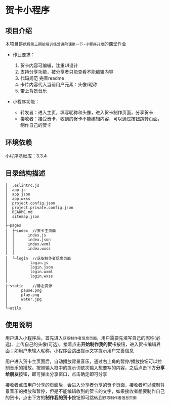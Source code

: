 # 贺卡小程序

## 项目介绍

本项目是`携程第三期前端训练营进阶课第一节-小程序开发`的课堂作业

- 作业要求：
    1. 贺卡内容可编辑，注重UI设计
    2. 支持分享功能，被分享者只能查看不能编辑内容
    3. 代码规范 完善readme
    4. 卡片内容代入当前用户元素：头像/昵称
    5. 带上背景音乐

- 小程序功能：
    - 转发者：进入主页，填写昵称和头像，进入贺卡制作页面，分享贺卡
    - 接收者：接受贺卡，收到的贺卡不能编辑内容，可以通过按钮跳转页面，制作自己的贺卡

## 环境依赖
小程序基础库：3.3.4

## 目录结构描述
```
│  .eslintrc.js
│  app.js
│  app.json
│  app.wxss
│  project.config.json
│  project.private.config.json
│  README.md
│  sitemap.json
│  
├─pages
│  ├─index  //贺卡主页面
│  │      index.js
│  │      index.json
│  │      index.wxml
│  │      index.wxss
│  │
│  └─login  //获取制作者信息页面
│          login.js
│          login.json
│          login.wxml
│          login.wxss
│
├─static    //静态资源
│      pause.png
│      play.png
│      water.jpg
│
└─utils
```

## 使用说明
用户进入小程序后，首先进入`获取制作者信息页面`，用户需要先填写自己的昵称(必选)、上传自己的头像(可选)，接着点击**开始制作我的贺卡**按钮，进入贺卡编辑界面；如用户未输入昵称，小程序会跳出提示文字提示用户完善信息

用户进入贺卡主页面后，自动播放背景音乐，通过右上角的暂停/播放按钮可以控制音乐的播放。按照输入框中的提示词依次输入想要写的内容，之后点击下方**分享给朋友**按钮，即可弹出分享窗口，点击确定即可分享

接收者点击用户分享的页面后，会进入分享者分享的贺卡页面，接收者可以控制背景音乐的播放和暂停，但是不能编辑收到的贺卡的文字，如果接收者想要制作自己的贺卡，点击下方的**制作我的贺卡**按钮即可跳转到`获取制作者信息页面`








